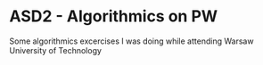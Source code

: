# ASD2 - Algorithmics on PW

Some algorithmics excercises I was doing while attending Warsaw University of Technology
